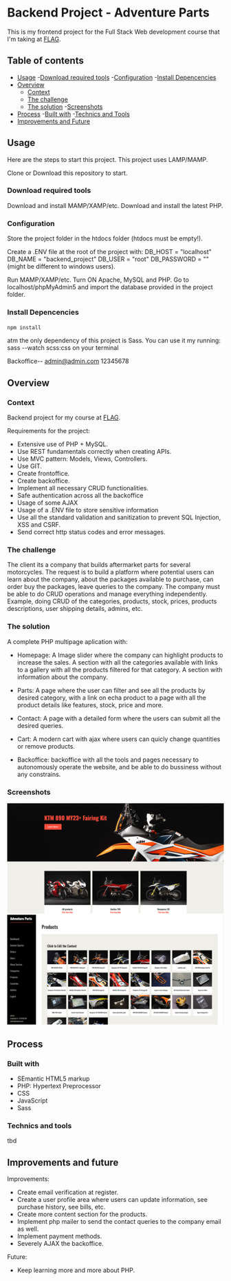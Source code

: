 # Backend Project - Adventure Parts

This is my frontend project for the Full Stack Web development course that I'm taking at [FLAG](https://https://flag.pt/curso/full-stack-web-developer).

## Table of contents

- [Usage](#usage) -[Download required tools](#download-required-tools) -[Configuration](#configuration) -[Install Depencencies](#install-dependencies)
- [Overview](#overview)
  - [Context](#context)
  - [The challenge](#the-challenge)
  - [The solution](#the-solution) -[Screenshots](#screenshots)
- [Process](#process) -[Built with](#built-with) -[Technics and Tools](#technics-and-tools)
- [Improvements and Future](#imporvements-and-future)

## Usage

Here are the steps to start this project.
This project uses LAMP/MAMP.

Clone or Download this repository to start.

### Download required tools

Download and install MAMP/XAMP/etc.
Download and install the latest PHP.

### Configuration

Store the project folder in the htdocs folder (htdocs must be empty!).

Create a .ENV file at the root of the project with:
DB_HOST = "localhost"
DB_NAME = "backend_project"
DB_USER = "root"
DB_PASSWORD = ""
(might be different to windows users).

Run MAMP/XAMP/etc.
Turn ON Apache, MySQL and PHP.
Go to localhost/phpMyAdmin5 and import the database provided in the project folder.

### Install Depencencies

`npm install`

atm the only dependency of this project is Sass.
You can use it my running: sass --watch scss:css on your terminal

Backoffice--
admin@admin.com
12345678

## Overview

### Context

Backend project for my course at [FLAG](https://https://flag.pt/curso/full-stack-web-developer).

Requirements for the project:

- Extensive use of PHP + MySQL.
- Use REST fundamentals correctly when creating APIs.
- Use MVC pattern: Models, Views, Controllers.
- Use GIT.
- Create frontoffice.
- Create backoffice.
- Implement all necessary CRUD functionalities.
- Safe authentication across all the backoffice
- Usage of some AJAX
- Usage of a .ENV file to store sensitive information
- Use all the standard validation and sanitization to prevent SQL Injection, XSS and CSRF.
- Send correct http status codes and error messages.

### The challenge

The client its a company that builds aftermarket parts for several motorcycles.
The request is to build a platform where potential users can learn about the company, about the packages available to purchase, can order buy the packages, leave queries to the company.
The company must be able to do CRUD operations and manage everything independently. Example, doing CRUD of the categories, products, stock, prices, products descriptions, user shipping details, admins, etc.

### The solution

A complete PHP multipage aplication with:

- Homepage: A Image slider where the company can highlight products to increase the sales. A section with all the categories available with links to a gallery with all the products filtered for that category. A section with information about the company.

- Parts: A page where the user can filter and see all the products by desired category, with a link on echa product to a page with all the product details like features, stock, price and more.

- Contact: A page with a detailed form where the users can submit all the desired queries.

- Cart: A modern cart with ajax where users can quicly change quantities or remove products.

- Backoffice: backoffice with all the tools and pages necessary to autonomously operate the website, and be able to do bussiness without any constrains.

### Screenshots

![](./screenshots/Captura%20de%20ecrã%202024-10-30,%20às%2023.39.34.png)
![](./screenshots/Captura%20de%20ecrã%202024-10-30,%20às%2023.40.35.png)

## Process

### Built with

- SEmantic HTML5 markup
- PHP: Hypertext Preprocessor
- CSS
- JavaScript
- Sass

### Technics and tools

tbd

## Improvements and future

Improvements:

- Create email verification at register.
- Create a user profile area where users can update information, see purchase history, see bills, etc.
- Create more content section for the products.
- Implement php mailer to send the contact queries to the company email as well.
- Implement payment methods.
- Severely AJAX the backoffice.

Future:

- Keep learning more and more about PHP.
